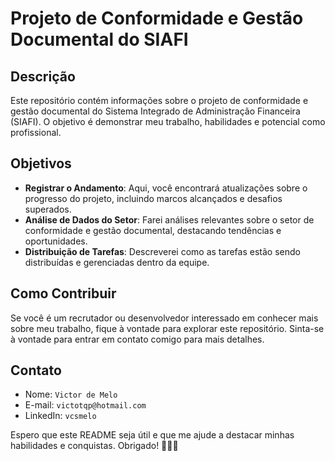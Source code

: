# Projeto de Conformidade e Gestão Documental do SIAFI

## Descrição
Este repositório contém informações sobre o projeto de conformidade e gestão documental do Sistema Integrado de Administração Financeira (SIAFI). O objetivo é demonstrar meu trabalho, habilidades e potencial como profissional.

## Objetivos
- **Registrar o Andamento**: Aqui, você encontrará atualizações sobre o progresso do projeto, incluindo marcos alcançados e desafios superados.
- **Análise de Dados do Setor**: Farei análises relevantes sobre o setor de conformidade e gestão documental, destacando tendências e oportunidades.
- **Distribuição de Tarefas**: Descreverei como as tarefas estão sendo distribuídas e gerenciadas dentro da equipe.

## Como Contribuir
Se você é um recrutador ou desenvolvedor interessado em conhecer mais sobre meu trabalho, fique à vontade para explorar este repositório. Sinta-se à vontade para entrar em contato comigo para mais detalhes.

## Contato
- Nome: `Victor de Melo`
- E-mail: `victotqp@hotmail.com`
- LinkedIn: `vcsmelo`

Espero que este README seja útil e que me ajude a destacar minhas habilidades e conquistas. Obrigado! 🚀👩‍💻
